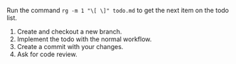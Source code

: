 Run the command `rg -m 1 "\[ \]" todo.md` to get the next item on the todo list.

1. Create and checkout a new branch.
2. Implement the todo with the normal workflow.
3. Create a commit with your changes.
4. Ask for code review.

